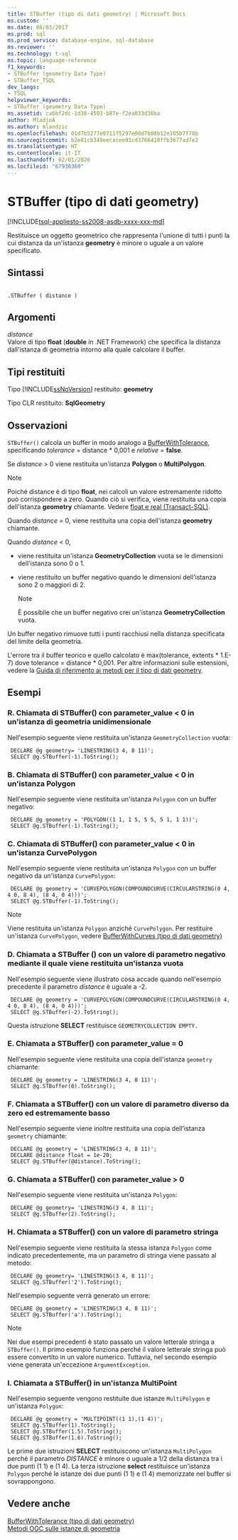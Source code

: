 ```yaml
---
title: STBuffer (tipo di dati geometry) | Microsoft Docs
ms.custom: ''
ms.date: 08/03/2017
ms.prod: sql
ms.prod_service: database-engine, sql-database
ms.reviewer: ''
ms.technology: t-sql
ms.topic: language-reference
f1_keywords:
- STBuffer (geometry Data Type)
- STBuffer_TSQL
dev_langs:
- TSQL
helpviewer_keywords:
- STBuffer (geometry Data Type)
ms.assetid: ca6bf2dc-1d38-4503-b87e-f2ea033d36ba
author: MladjoA
ms.author: mlandzic
ms.openlocfilehash: 01d7b5277e0711f5297e00d7b08b12e105b7f78b
ms.sourcegitcommit: b2e81cb349eecacee91cd3766410ffb3677ad7e2
ms.translationtype: HT
ms.contentlocale: it-IT
ms.lasthandoff: 02/01/2020
ms.locfileid: "67930360"
---
```

# <a name="stbuffer-geometry-data-type"></a>STBuffer (tipo di dati geometry)
[!INCLUDE[tsql-appliesto-ss2008-asdb-xxxx-xxx-md](../../includes/tsql-appliesto-ss2008-asdb-xxxx-xxx-md.md)]

Restituisce un oggetto geometrico che rappresenta l'unione di tutti i punti la cui distanza da un'istanza **geometry** è minore o uguale a un valore specificato.
  
## <a name="syntax"></a>Sintassi  
  
```  
  
.STBuffer ( distance )  
```  
  
## <a name="arguments"></a>Argomenti  
 *distance*  
 Valore di tipo **float** (**double** in .NET Framework) che specifica la distanza dall'istanza di geometria intorno alla quale calcolare il buffer.  
  
## <a name="return-types"></a>Tipi restituiti  
 Tipo [!INCLUDE[ssNoVersion](../../includes/ssnoversion-md.md)] restituito: **geometry**  
  
 Tipo CLR restituito: **SqlGeometry**  
  
## <a name="remarks"></a>Osservazioni  
 `STBuffer()` calcola un buffer in modo analogo a [BufferWithTolerance](../../t-sql/spatial-geometry/bufferwithtolerance-geometry-data-type.md), specificando *tolerance* = distance \* 0,001 e *relative* = **false**.  
  
 Se *distance* > 0 viene restituita un'istanza **Polygon** o **MultiPolygon**.  
  
> [!NOTE]  
>  Poiché distance è di tipo **float**, nei calcoli un valore estremamente ridotto può corrispondere a zero.  Quando ciò si verifica, viene restituita una copia dell'istanza **geometry** chiamante.  Vedere [float e real &#40;Transact-SQL&#41;](../../t-sql/data-types/float-and-real-transact-sql.md).  
  
 Quando *distance* = 0, viene restituita una copia dell'istanza **geometry** chiamante.  
  
 Quando *distance* < 0,  
  
-   viene restituita un'istanza **GeometryCollection** vuota se le dimensioni dell'istanza sono 0 o 1.  
  
-   viene restituito un buffer negativo quando le dimensioni dell'istanza sono 2 o maggiori di 2.  
  
    > [!NOTE]  
    >  È possibile che un buffer negativo crei un'istanza **GeometryCollection** vuota.  
  
 Un buffer negativo rimuove tutti i punti racchiusi nella distanza specificata del limite della geometria.  
  
 L'errore tra il buffer teorico e quello calcolato è max(tolerance, extents * 1.E-7) dove tolerance = distance \* 0,001. Per altre informazioni sulle estensioni, vedere la [Guida di riferimento ai metodi per il tipo di dati geometry](https://msdn.microsoft.com/library/d88e632b-6b2f-4466-a15f-9fbef1a347a7).  
  
## <a name="examples"></a>Esempi  
  
### <a name="a-calling-stbuffer-with-parameter_value--0-on-one-dimensional-geometry-instance"></a>R. Chiamata di STBuffer() con parameter_value < 0 in un'istanza di geometria unidimensionale  
 Nell'esempio seguente viene restituita un'istanza `GeometryCollection` vuota:  
  
```
 DECLARE @g geometry= 'LINESTRING(3 4, 8 11)'; 
 SELECT @g.STBuffer(-1).ToString();
 ```  
  
### <a name="b-calling-stbuffer-with-parameter_value--0-on-a-polygon-instance"></a>B. Chiamata di STBuffer() con parameter_value < 0 in un'istanza Polygon  
 Nell'esempio seguente viene restituita un'istanza `Polygon` con un buffer negativo:  
  
```
 DECLARE @g geometry = 'POLYGON((1 1, 1 5, 5 5, 5 1, 1 1))'; 
 SELECT @g.STBuffer(-1).ToString();
 ```  
  
### <a name="c-calling-stbuffer-with-parameter_value--0-on-a-curvepolygon-instance"></a>C. Chiamata di STBuffer() con parameter_value < 0 in un'istanza CurvePolygon  
 Nell'esempio seguente viene restituita un'istanza `Polygon` con un buffer negativo da un'istanza `CurvePolygon`:  
  
```
 DECLARE @g geometry = 'CURVEPOLYGON(COMPOUNDCURVE(CIRCULARSTRING(0 4, 4 0, 8 4), (8 4, 0 4)))'; 
 SELECT @g.STBuffer(-1).ToString();
 ```  
  
> [!NOTE]  
>  Viene restituita un'istanza `Polygon` anziché `CurvePolygon`.  Per restituire un'istanza `CurvePolygon`, vedere [BufferWithCurves &#40;tipo di dati geometry&#41;](../../t-sql/spatial-geometry/bufferwithcurves-geometry-data-type.md)  
  
### <a name="d-calling-stbuffer-with-a-negative-parameter-value-that-returns-an-empty-instance"></a>D. Chiamata a STBuffer () con un valore di parametro negativo mediante il quale viene restituita un'istanza vuota  
 Nell'esempio seguente viene illustrato cosa accade quando nell'esempio precedente il parametro *distance* è uguale a -2.  
  
```
 DECLARE @g geometry = 'CURVEPOLYGON(COMPOUNDCURVE(CIRCULARSTRING(0 4, 4 0, 8 4), (8 4, 0 4)))'; 
 SELECT @g.STBuffer(-2).ToString();
 ```  
  
 Questa istruzione **SELECT** restituisce `GEOMETRYCOLLECTION EMPTY.`  
  
### <a name="e-calling-stbuffer-with-parameter_value--0"></a>E. Chiamata a STBuffer() con parameter_value = 0  
 Nell'esempio seguente viene restituita una copia dell'istanza `geometry` chiamante:  
  
```
 DECLARE @g geometry = 'LINESTRING(3 4, 8 11)'; 
 SELECT @g.STBuffer(0).ToString();
 ```  
  
### <a name="f-calling-stbuffer-with-a-non-zero-parameter-value-that-is-extremely-small"></a>F. Chiamata a STBuffer() con un valore di parametro diverso da zero ed estremamente basso  
 Nell'esempio seguente viene inoltre restituita una copia dell'istanza `geometry` chiamante:  
  
```
 DECLARE @g geometry = 'LINESTRING(3 4, 8 11)';  
 DECLARE @distance float = 1e-20;  
 SELECT @g.STBuffer(@distance).ToString();
 ```  
  
### <a name="g-calling-stbuffer-with-parameter_value--0"></a>G. Chiamata a STBuffer() con parameter_value > 0  
 Nell'esempio seguente viene restituita un'istanza `Polygon`:  
  
```
 DECLARE @g geometry= 'LINESTRING(3 4, 8 11)'; 
 SELECT @g.STBuffer(2).ToString();
 ```  
  
### <a name="h-calling-stbuffer-with-a-string-parameter-value"></a>H. Chiamata a STBuffer() con un valore di parametro stringa  
 Nell'esempio seguente viene restituita la stessa istanza `Polygon` come indicato precedentemente, ma un parametro di stringa viene passato al metodo:  
  
```
 DECLARE @g geometry= 'LINESTRING(3 4, 8 11)'; 
 SELECT @g.STBuffer('2').ToString();
 ```  
  
 Nell'esempio seguente verrà generato un errore:  
  
```
 DECLARE @g geometry = 'LINESTRING(3 4, 8 11)'; 
 SELECT @g.STBuffer('a').ToString();
 ```  
  
> [!NOTE]  
>  Nei due esempi precedenti è stato passato un valore letterale stringa a `STBuffer()`.  Il primo esempio funziona perché il valore letterale stringa può essere convertito in un valore numerico. Tuttavia, nel secondo esempio viene generata un'eccezione `ArgumentException`.  
  
### <a name="i-calling-stbuffer-on-a-multipoint-instance"></a>I. Chiamata a STBuffer() in un'istanza MultiPoint  
 Nell'esempio seguente vengono restituite due istanze `MultiPolygon` e un'istanza `Polygon`:  
  
```
 DECLARE @g geometry = 'MULTIPOINT((1 1),(1 4))'; 
 SELECT @g.STBuffer(1).ToString(); 
 SELECT @g.STBuffer(1.5).ToString(); 
 SELECT @g.STBuffer(1.6).ToString();
 ```  
  
 Le prime due istruzioni **SELECT** restituiscono un'istanza `MultiPolygon` perché il parametro *DISTANCE* è minore o uguale a 1/2 della distanza tra i due punti (1 1) e (1 4). La terza istruzione **select** restituisce un'istanza `Polygon` perché le istanze dei due punti (1 1) e (1 4) memorizzate nel buffer si sovrappongono.  
  
## <a name="see-also"></a>Vedere anche  
 [BufferWithTolerance &#40;tipo di dati geometry&#41;](../../t-sql/spatial-geometry/bufferwithtolerance-geometry-data-type.md)   
 [Metodi OGC sulle istanze di geometria](../../t-sql/spatial-geometry/ogc-methods-on-geometry-instances.md)  
  
  

